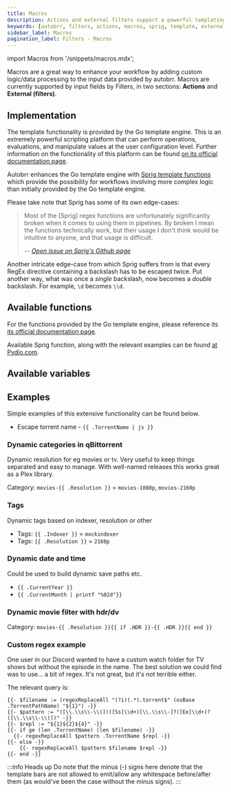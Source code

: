 ```yaml
---
title: Macros
description: Actions and external filters support a powerful templating engine which you might not want to miss out on!
keywords: [autobrr, filters, actions, macros, sprig, template, external]
sidebar_label: Macros
pagination_label: Filters - Macros
---
```


import Macros from '/snippets/macros.mdx';

Macros are a great way to enhance your workflow by adding custom logic/data processing to the input data provided by autobrr. Macros are currently supported by input fields by Filters, in two sections: <strong>Actions</strong> and <strong>External (filters)</strong>.

## Implementation

The template functionality is provided by the Go template engine. This is an extremely powerful scripting platform that can perform operations, evaluations, and manipulate values at the user configuration level. Further information on the functionality of this platform can be found [on its official documentation page](https://pkg.go.dev/text/template).

Autobrr enhances the Go template engine with [Sprig template functions](https://masterminds.github.io/sprig/) which provide the possibility for workflows involving more complex logic than initially provided by the Go template engine.

Please take note that Sprig has some of its own edge-cases:

> Most of the [Sprig] regex functions are unfortunately significantly broken when it comes to using them in pipelines. By broken I mean the functions technically work, but their usage I don't think would be intuitive to anyone, and that usage is difficult.
>
> -- <cite>[Open issue on Sprig's Github page](https://github.com/Masterminds/sprig/issues/86)</cite>

Another intricate edge-case from which Sprig suffers from is that every RegEx directive containing a backslash has to be escaped twice. Put another way, what was once a _single_ backslash, now becomes a _double_ backslash. For example, `\d` becomes `\\d`.

## Available functions

For the functions provided by the Go template engine, please reference its [its official documentation page](https://pkg.go.dev/text/template).

Available Sprig function, along with the relevant examples can be found [at Pydio.com](https://pydio.com/en/docs/cells-flows/sprig).

## Available variables

<Macros />

## Examples

Simple examples of this extensive functionality can be found below.

- Escape torrent name - `{{ .TorrentName | js }}`

### Dynamic categories in qBittorrent

Dynamic resolution for eg movies or tv. Very useful to keep things separated and easy to manage. With well-named releases this works great as a Plex library.

Category: `movies-{{ .Resolution }}` = `movies-1080p`, `movies-2160p`

### Tags

Dynamic tags based on indexer, resolution or other

- Tags: `{{ .Indexer }}` = `mockindexer`
- Tags: `{{ .Resolution }}` = `2160p`

### Dynamic date and time

Could be used to build dynamic save paths etc.

- `{{ .CurrentYear }}`
- `{{ .CurrentMonth | printf "%02d"}}`

### Dynamic movie filter with hdr/dv

Category: `movies-{{ .Resolution }}{{ if .HDR }}-{{ .HDR }}{{ end }}`

### Custom regex example

One user in our Discord wanted to have a custom watch folder for TV shows but without the episode in the name.
The best solution we could find was to use... a bit of regex. It's not great, but it's not terrible either.

The relevant query is:

```
{{- $filename := (regexReplaceAll "(?i)(.*).torrent$" (osBase .TorrentPathName) "${1}") -}}
{{- $pattern := "([\\.\\s\\-\\(])([Ss]\\d+)[\\.\\s\\-]?([Ee]\\d+)?([\\.\\s\\-\\)])" -}}
{{- $repl := "${1}${2}${4}" -}}
{{- if ge (len .TorrentName) (len $filename) -}}
  {{- regexReplaceAll $pattern .TorrentName $repl -}}
{{- else -}}
	{{- regexReplaceAll $pattern $filename $repl -}}
{{- end -}}
```

:::info Heads up
Do note that the minus (-) signs here denote that the template bars are not allowed to emit/allow any whitespace before/after them (as would've been the case without the minus signs).
:::
